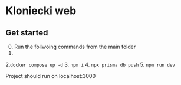 # Kloniecki web

## Get started

0. Run the follwoing commands from the main folder
1. 
2.`docker compose up -d`
3. `npm i`
4. `npx prisma db push`
5. `npm run dev`

Project should run on localhost:3000
